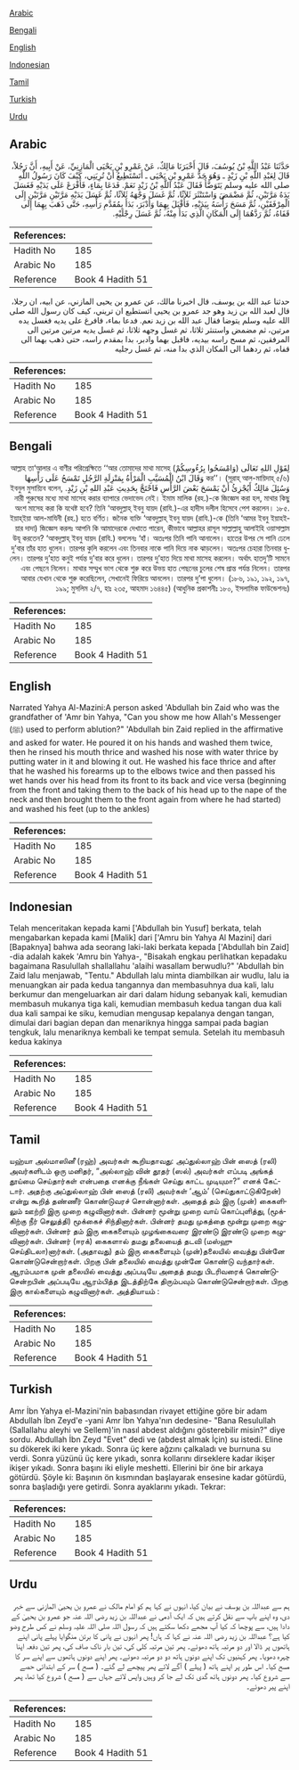[Arabic](#arabic)

[Bengali](#bengali)

[English](#english)

[Indonesian](#indonesian)

[Tamil](#tamil)

[Turkish](#turkish)

[Urdu](#urdu)

## Arabic


<div dir="rtl" lang="ar" style={{fontSize:'larger',backgroundColor:'#f8f9fa',padding:20}}>
حَدَّثَنَا عَبْدُ اللَّهِ بْنُ يُوسُفَ، قَالَ أَخْبَرَنَا مَالِكٌ، عَنْ عَمْرِو بْنِ يَحْيَى الْمَازِنِيِّ، عَنْ أَبِيهِ، أَنَّ رَجُلاً، قَالَ لِعَبْدِ اللَّهِ بْنِ زَيْدٍ ـ وَهُوَ جَدُّ عَمْرِو بْنِ يَحْيَى ـ أَتَسْتَطِيعُ أَنْ تُرِيَنِي، كَيْفَ كَانَ رَسُولُ اللَّهِ صلى الله عليه وسلم يَتَوَضَّأُ فَقَالَ عَبْدُ اللَّهِ بْنُ زَيْدٍ نَعَمْ‏.‏ فَدَعَا بِمَاءٍ، فَأَفْرَغَ عَلَى يَدَيْهِ فَغَسَلَ يَدَهُ مَرَّتَيْنِ، ثُمَّ مَضْمَضَ وَاسْتَنْثَرَ ثَلاَثًا، ثُمَّ غَسَلَ وَجْهَهُ ثَلاَثًا، ثُمَّ غَسَلَ يَدَيْهِ مَرَّتَيْنِ مَرَّتَيْنِ إِلَى الْمِرْفَقَيْنِ، ثُمَّ مَسَحَ رَأْسَهُ بِيَدَيْهِ، فَأَقْبَلَ بِهِمَا وَأَدْبَرَ، بَدَأَ بِمُقَدَّمِ رَأْسِهِ، حَتَّى ذَهَبَ بِهِمَا إِلَى قَفَاهُ، ثُمَّ رَدَّهُمَا إِلَى الْمَكَانِ الَّذِي بَدَأَ مِنْهُ، ثُمَّ غَسَلَ رِجْلَيْهِ‏.‏
</div>
<div style={{backgroundColor:'#f8f9fa',padding:20, marginBottom: 10}}><table> <thead> <tr> <th>References:</th> <th></th> </tr> </thead> <tbody><tr><td>Hadith No</td><td>185</td></tr><tr><td>Arabic No</td><td>185</td></tr><tr><td>Reference</td><td>Book 4 Hadith 51</td></tr></tbody></table></div>


<div dir="rtl" lang="ar" style={{fontSize:'larger',backgroundColor:'#f8f9fa',padding:20}}>
حدثنا عبد الله بن يوسف، قال اخبرنا مالك، عن عمرو بن يحيى المازني، عن ابيه، ان رجلا، قال لعبد الله بن زيد وهو جد عمرو بن يحيى اتستطيع ان تريني، كيف كان رسول الله صلى الله عليه وسلم يتوضا فقال عبد الله بن زيد نعم. فدعا بماء، فافرغ على يديه فغسل يده مرتين، ثم مضمض واستنثر ثلاثا، ثم غسل وجهه ثلاثا، ثم غسل يديه مرتين مرتين الى المرفقين، ثم مسح راسه بيديه، فاقبل بهما وادبر، بدا بمقدم راسه، حتى ذهب بهما الى قفاه، ثم ردهما الى المكان الذي بدا منه، ثم غسل رجليه
</div>
<div style={{backgroundColor:'#f8f9fa',padding:20, marginBottom: 10}}><table> <thead> <tr> <th>References:</th> <th></th> </tr> </thead> <tbody><tr><td>Hadith No</td><td>185</td></tr><tr><td>Arabic No</td><td>185</td></tr><tr><td>Reference</td><td>Book 4 Hadith 51</td></tr></tbody></table></div>

## Bengali


<div dir="rtl" lang="bn" style={{fontSize:'larger',backgroundColor:'#f8f9fa',padding:20}}>
لِقَوْلِ اللهِ تَعَالَى (وَامْسَحُوا بِرُءُوسِكُمْ) আল্লাহ তা‘আলার এ বাণীর পরিপ্রেক্ষিতে ‘‘আর তোমাদের মাথা মাসেহ কর’’। (সূরাহ্ আল-মায়িদাহ্ ৫/৬) وَقَالَ ابْنُ الْمُسَيَّبِ الْمَرْأَةُ بِمَنْزِلَةِ الرَّجُلِ تَمْسَحُ عَلَى رَأْسِهَا وَسُئِلَ مَالِكٌ أَيُجْزِئُ أَنْ يَمْسَحَ بَعْضَ الرَّأْسِ فَاحْتَجَّ بِحَدِيثِ عَبْدِ اللهِ بْنِ زَيْدٍ. ইবনুল মুসায়্যিব বলেন, নারী পুরুষের মধ্যে মাথা মাসেহ করার ব্যাপারে ভেদাভেদ নেই। ইমাম মালিক (রহ.)-কে জিজ্ঞেস করা হল, মাথার কিছু অংশ মাসেহ করা কি যথেষ্ট হবে? তিনি ‘আবদুল্লাহ্ ইবনু যায়দ (রাযি.)-এর হাদীস দলীল হিসেবে পেশ করলেন। ১৮৫. ইয়াহ্ইয়া আল-মাযিনী (রহ.) হতে বর্ণিত। জনৈক ব্যক্তি ‘আবদুল্লাহ্ ইবনু যায়দ (রাযি.)-কে (তিনি ‘আমর ইবনু ইয়াহইয়ার দাদা) জিজ্ঞেস করলঃ আপনি কি আমাদেরকে দেখাতে পারেন, কীভাবে আল্লাহর রাসূল সাল্লাল্লাহু আলাইহি ওয়াসাল্লাম উযূ করতেন? ‘আবদুল্লাহ্ ইবনু যায়দ (রাযি.) বললেনঃ ‘হাঁ। অতঃপর তিনি পানি আনালেন। হাতের উপর সে পানি ঢেলে দু’বার তাঁর হাত ধুলেন। তারপর কুলি করলেন এবং তিনবার নাকে পানি দিয়ে নাক ঝাড়লেন। অতঃপর চেহারা তিনবার ধুলেন। তারপর দু’হাত কনুই পর্যন্ত দু’বার করে ধুলেন। তারপর দু’হাত দিয়ে মাথা মাসেহ করলেন। অর্থাৎ হাতদু’টি সামনে এবং পেছনে নিলেন। মাথার সম্মুখ ভাগ থেকে শুরু করে উভয় হাত পেছনের চুলের শেষ প্রান্ত পর্যন্ত নিলেন। তারপর আবার যেখান থেকে শুরু করেছিলেন, সেখানেই ফিরিয়ে আনলেন। তারপর দু’পা ধুলেন। (১৮৬, ১৯১, ১৯২, ১৯৭, ১৯৯; মুসলিম ২/৭, হাঃ ২৩৫, আহমাদ ১৬৪৪৫) (আধুনিক প্রকাশনীঃ ১৮০, ইসলামিক ফাউন্ডেশনঃ)
</div>
<div style={{backgroundColor:'#f8f9fa',padding:20, marginBottom: 10}}><table> <thead> <tr> <th>References:</th> <th></th> </tr> </thead> <tbody><tr><td>Hadith No</td><td>185</td></tr><tr><td>Arabic No</td><td>185</td></tr><tr><td>Reference</td><td>Book 4 Hadith 51</td></tr></tbody></table></div>

## English


<div dir="ltr" lang="en" style={{fontSize:'larger',backgroundColor:'#f8f9fa',padding:20}}>
Narrated Yahya Al-Mazini:A person asked 'Abdullah bin Zaid who was the grandfather of 'Amr bin Yahya, "Can you show me how Allah's Messenger (ﷺ) used to perform ablution?" 'Abdullah bin Zaid replied in the affirmative and asked for water. He poured it on his hands and washed them twice, then he rinsed his mouth thrice and washed his nose with water thrice by putting water in it and blowing it out. He washed his face thrice and after that he washed his forearms up to the elbows twice and then passed his wet hands over his head from its front to its back and vice versa (beginning from the front and taking them to the back of his head up to the nape of the neck and then brought them to the front again from where he had started) and washed his feet (up to the ankles)
</div>
<div style={{backgroundColor:'#f8f9fa',padding:20, marginBottom: 10}}><table> <thead> <tr> <th>References:</th> <th></th> </tr> </thead> <tbody><tr><td>Hadith No</td><td>185</td></tr><tr><td>Arabic No</td><td>185</td></tr><tr><td>Reference</td><td>Book 4 Hadith 51</td></tr></tbody></table></div>

## Indonesian


<div dir="ltr" lang="id" style={{fontSize:'larger',backgroundColor:'#f8f9fa',padding:20}}>
Telah menceritakan kepada kami ['Abdullah bin Yusuf] berkata, telah mengabarkan kepada kami [Malik] dari ['Amru bin Yahya Al Mazini] dari [Bapaknya] bahwa ada seorang laki-laki berkata kepada ['Abdullah bin Zaid] -dia adalah kakek 'Amru bin Yahya-, "Bisakah engkau perlihatkan kepadaku bagaimana Rasulullah shallallahu 'alaihi wasallam berwudlu?" 'Abdullah bin Zaid lalu menjawab, "Tentu." Abdullah lalu minta diambilkan air wudlu, lalu ia menuangkan air pada kedua tangannya dan membasuhnya dua kali, lalu berkumur dan mengeluarkan air dari dalam hidung sebanyak kali, kemudian membasuh mukanya tiga kali, kemudian membasuh kedua tangan dua kali dua kali sampai ke siku, kemudian mengusap kepalanya dengan tangan, dimulai dari bagian depan dan menariknya hingga sampai pada bagian tengkuk, lalu menariknya kembali ke tempat semula. Setelah itu membasuh kedua kakinya
</div>
<div style={{backgroundColor:'#f8f9fa',padding:20, marginBottom: 10}}><table> <thead> <tr> <th>References:</th> <th></th> </tr> </thead> <tbody><tr><td>Hadith No</td><td>185</td></tr><tr><td>Arabic No</td><td>185</td></tr><tr><td>Reference</td><td>Book 4 Hadith 51</td></tr></tbody></table></div>

## Tamil


<div dir="ltr" lang="ta" style={{fontSize:'larger',backgroundColor:'#f8f9fa',padding:20}}>
யஹ்யா அல்மாஸினீ (ரஹ்) அவர்கள் கூறியதாவது: அப்துல்லாஹ் பின் ஸைத் (ரலி) அவர்களிடம் ஒரு மனிதர், “அல்லாஹ் வின் தூதர் (ஸல்) அவர்கள் எப்படி அங்கத் தூய்மை செய்தார்கள் என்பதை எனக்கு நீங்கள் செய்து காட்ட முடியுமா?” எனக் கேட்டார். அதற்கு அப்துல்லாஹ் பின் ஸைத் (ரலி) அவர்கள் ‘ஆம்’ (செய்துகாட்டுகிறேன்) என்று கூறித் தண்ணீர் கொண்டுவரச் சொன்னார்கள். அதைத் தம் இரு (முன்) கைகளிலும் ஊற்றி இரு முறை கழுவினார்கள். பின்னர் மூன்று முறை வாய் கொப்புளித்து, (மூக்கிற்கு நீர் செலுத்தி) மூக்கைச் சிந்தினார்கள். பின்னர் தமது முகத்தை மூன்று முறை கழுவினார்கள். பின்னர் தம் இரு கைகளையும் முழங்கைவரை இரண்டு இரண்டு முறை கழுவினார்கள். பின்னர் (ஈரக்) கைகளால் தமது தலையைத் தடவி (மஸ்ஹு செய்திடலா)னார்கள். (அதாவது) தம் இரு கைகளையும் (முன்)தலையில் வைத்து பின்னே கொண்டுசென்றார்கள். பிறகு பின் தலையில் வைத்து முன்னே கொண்டு வந்தார்கள். ஆரம்பமாக முன் தலையில் வைத்து அப்படியே அதைத் தமது பிடரிவரைக் கொண்டுசென்றபின் அப்படியே ஆரம்பித்த இடத்திற்கே திரும்பவும் கொண்டுசென்றார்கள். பிறகு இரு கால்களையும் கழுவினார்கள். அத்தியாயம் :
</div>
<div style={{backgroundColor:'#f8f9fa',padding:20, marginBottom: 10}}><table> <thead> <tr> <th>References:</th> <th></th> </tr> </thead> <tbody><tr><td>Hadith No</td><td>185</td></tr><tr><td>Arabic No</td><td>185</td></tr><tr><td>Reference</td><td>Book 4 Hadith 51</td></tr></tbody></table></div>

## Turkish


<div dir="ltr" lang="tr" style={{fontSize:'larger',backgroundColor:'#f8f9fa',padding:20}}>
Amr İbn Yahya el-Mazini'nin babasından rivayet ettiğine göre bir adam Abdullah İbn Zeyd'e -yani Amr İbn Yahya'nın dedesine- "Bana Resulullah (Sallallahu aleyhi ve Sellem)'in nasıl abdest aldığını gösterebilir misin?" diye sordu. Abdullah İbn Zeyd "Evet" dedi ve (abdest almak İçin) su istedi. Eline su dökerek iki kere yıkadı. Sonra üç kere ağzını çalkaladı ve burnuna su verdi. Sonra yüzünü üç kere yıkadı, sonra kollarını dirseklere kadar ikişer ikişer yıkadı. Sonra ba­şını iki eliyle meshetti. Ellerini bir öne bir arkaya götürdü. Şöyle ki: Başının ön kısmından başlayarak ensesine kadar götürdü, sonra başladığı yere getirdi. Sonra ayaklarını yıkadı. Tekrar:
</div>
<div style={{backgroundColor:'#f8f9fa',padding:20, marginBottom: 10}}><table> <thead> <tr> <th>References:</th> <th></th> </tr> </thead> <tbody><tr><td>Hadith No</td><td>185</td></tr><tr><td>Arabic No</td><td>185</td></tr><tr><td>Reference</td><td>Book 4 Hadith 51</td></tr></tbody></table></div>

## Urdu


<div dir="rtl" lang="ur" style={{fontSize:'larger',backgroundColor:'#f8f9fa',padding:20}}>
ہم سے عبداللہ بن یوسف نے بیان کیا، انہوں نے کہا ہم کو امام مالک نے عمرو بن یحییٰ المازنی سے خبر دی، وہ اپنے باپ سے نقل کرتے ہیں کہ ایک آدمی نے عبداللہ بن زید رضی اللہ عنہ جو عمرو بن یحییٰ کے دادا ہیں، سے پوچھا کہ کیا آپ مجھے دکھا سکتے ہیں کہ رسول اللہ صلی اللہ علیہ وسلم نے کس طرح وضو کیا ہے؟ عبداللہ بن زید رضی اللہ عنہ نے کہا کہ ہاں! پھر انہوں نے پانی کا برتن منگوایا پہلے پانی اپنے ہاتھوں پر ڈالا اور دو مرتبہ ہاتھ دھوئے۔ پھر تین مرتبہ کلی کی، تین بار ناک صاف کی، پھر تین دفعہ اپنا چہرہ دھویا۔ پھر کہنیوں تک اپنے دونوں ہاتھ دو دو مرتبہ دھوئے۔ پھر اپنے دونوں ہاتھوں سے اپنے سر کا مسح کیا۔ اس طور پر اپنے ہاتھ ( پہلے ) آگے لائے پھر پیچھے لے گئے۔ ( مسح ) سر کے ابتدائی حصے سے شروع کیا۔ پھر دونوں ہاتھ گدی تک لے جا کر وہیں واپس لائے جہاں سے ( مسح ) شروع کیا تھا، پھر اپنے پیر دھوئے۔
</div>
<div style={{backgroundColor:'#f8f9fa',padding:20, marginBottom: 10}}><table> <thead> <tr> <th>References:</th> <th></th> </tr> </thead> <tbody><tr><td>Hadith No</td><td>185</td></tr><tr><td>Arabic No</td><td>185</td></tr><tr><td>Reference</td><td>Book 4 Hadith 51</td></tr></tbody></table></div>